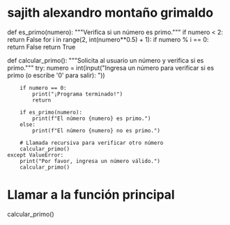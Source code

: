 # sajith alexandro montaño grimaldo
def es_primo(numero):
    """Verifica si un número es primo."""
    if numero < 2:
        return False
    for i in range(2, int(numero**0.5) + 1):
        if numero % i == 0:
            return False
    return True

def calcular_primo():
    """Solicita al usuario un número y verifica si es primo."""
    try:
        numero = int(input("Ingresa un número para verificar si es primo (o escribe '0' para salir): "))
        
        if numero == 0:
            print("¡Programa terminado!")
            return
        
        if es_primo(numero):
            print(f"El número {numero} es primo.")
        else:
            print(f"El número {numero} no es primo.")
        
        # Llamada recursiva para verificar otro número
        calcular_primo()
    except ValueError:
        print("Por favor, ingresa un número válido.")
        calcular_primo()

# Llamar a la función principal
calcular_primo()
